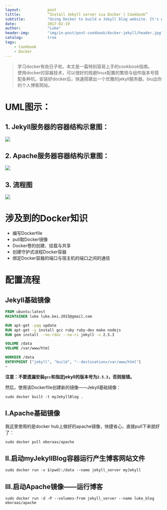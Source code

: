 ```yaml
---
layout:            post
tittle:            “Install Jekyll server via Docker | Cookbook”
subtitle:          "Using Docker to build a Jekyll blog website. It's easy but awesome to a beginner."
date:              2017-02-19
author:            "Luke"
header-img:        "img/in-post/post-cookbook/docker-jekyll/header.jpg"
catalog:           true
tags:
    - Cookbook
    - Docker
---
```


>学习docker有些日子啦，本文是一篇特别容易上手的cookbook指南。<br>
使用docker的容器技术，可以很好的规避linux配置的繁琐与组件版本号搭配各种坑。安装好docker后，快速搭建出一个优雅的jekyll服务器，biu出你的个人博客网站。


# UML图示：

## 1. Jekyll服务器的容器结构示意图：

![](/img/in-post/post-cookbook/docker-jekyll/jekyll_server.png)

## 2. Apache服务器容器结构示意图：

![](/img/in-post/post-cookbook/docker-jekyll/apache_server_container.png)

## 3. 流程图

![](/img/in-post/post-cookbook/docker-jekyll/system_flow.png)

# 涉及到的Docker知识

* 编写Dockerfile
* pull取Docker镜像
* Docker卷的创建、挂载与共享
* 创建守护式进程Docker容器
* 绑定Docker容器的端口与宿主机的端口之间的通信

# 配置流程

## Jekyll基础镜像

```Dockerfile
FROM ubuntu:latest
MAINTAINER luke luke.bei.2015@gmail.com

RUN apt-get -yqq update
RUN apt-get -y install gcc ruby ruby-dev make nodejs
RUN gem install --no-rdoc --no-ri jekyll -v 2.5.3

VOLUME /data
VOLUME /var/www/html

WORKDIR /data
ENTRYPOINT ["jekyll", "build", "--destination=/var/www/html"]
~                                                                    
```
__注意：不要遗漏安装`gcc`和指定jekyll的版本号为`2.5.3`，否则报错。__

然后，使用该Dockerfile创建新的镜像——Jekyll基础镜像：

```shell
sudo docker built -t myJekyllBlog .
```

## I.Apache基础镜像

我这里使用的是docker hub上做好的apache镜像，快捷省心，直接pull下来就好了：

```shell
sudo docker pull eboraas/apache
```

## II.启动myJekyllBlog容器运行产生博客网站文件

```shell
sudo docker run -v $(pwd):/data --name jekyll_server myJekyll
```

## III.启动Apache镜像——运行博客

```shell
sudo docker run -d -P --volumes-from jekyll_server --name luke_blog eboraas/apache
```
